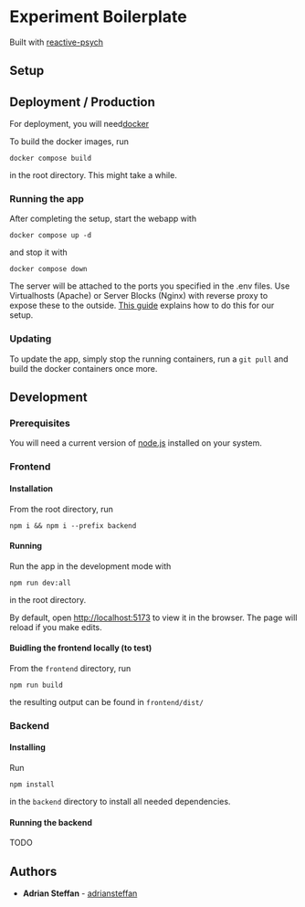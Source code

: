 # Experiment Boilerplate

Built with [reactive-psych](https://github.com/adriansteffan/reactive-psych)

## Setup

## Deployment / Production

For deployment, you will need[docker](https://docs.docker.com/engine/install/)


To build the docker images, run 

```
docker compose build
```

in the root directory. This might take a while.

### Running the app

After completing the setup, start the webapp with

```
docker compose up -d
```

and stop it with

```
docker compose down
```

The server will be attached to the ports you specified in the .env files.
Use Virtualhosts (Apache) or Server Blocks (Nginx) with reverse proxy to expose these to the outside. [This guide](https://gist.github.com/adriansteffan/48c9bda7237a8a7fcc5bb6987c8e1790) explains how to do this for our setup.

### Updating

To update the app, simply stop the running containers, run a `git pull` and build the docker containers once more.

## Development

### Prerequisites

You will need a current version of [node.js](https://nodejs.org/en/download/) installed on your system.

### Frontend

#### Installation

From the root directory, run

```
npm i && npm i --prefix backend
```

#### Running

Run the app in the development mode with

```
npm run dev:all
```
in the root directory.

By default, open [http://localhost:5173](http://localhost:5173) to view it in the browser.
The page will reload if you make edits.

#### Buidling the frontend locally (to test)


From the `frontend` directory, run

```
npm run build
```

the resulting output can be found in `frontend/dist/`


### Backend

#### Installing

Run 

```
npm install
```

in the `backend` directory to install all needed dependencies.


#### Running the backend


TODO


## Authors

* **Adrian Steffan** - [adriansteffan](https://github.com/adriansteffan)